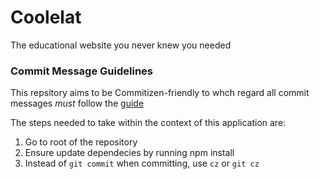 # Coolelat

The educational website you never knew you needed

### Commit Message Guidelines

This repsitory aims to be Commitizen-friendly to whch regard all commit messages *must* follow the [guide](https://www.npmjs.com/package/commitizen)

The steps needed to take within the context of this application are:

1. Go to root of the repository
2. Ensure update dependecies by running npm install
3. Instead of `git commit` when committing, use `cz` or `git cz` 